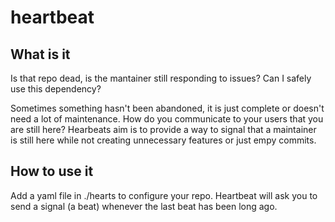 # heartbeat

## What is it

Is that repo dead, is the mantainer still responding to issues? Can I safely use this dependency?

Sometimes something hasn't been abandoned, it is just complete or doesn't need a lot of maintenance. How do you communicate to your users that you are still here? Hearbeats aim is to provide a way to signal that a maintainer is still here while not creating unnecessary features or just empy commits.

## How to use it

Add a yaml file in ./hearts to configure your repo. Heartbeat will ask you to send a signal (a beat) whenever the last beat has been long ago.
